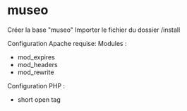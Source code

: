 museo
=====

Créer la base "museo"
Importer le fichier du dossier /install

Configuration Apache requise:
Modules :
* mod_expires
* mod_headers
* mod_rewrite

Configuration PHP :
* short open tag

